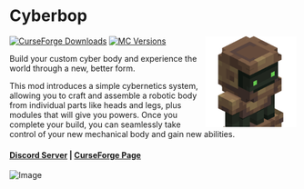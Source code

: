 # Cyberbop

<img align="right" width="160" src="src/main/resources/assets/cyberbop/icon.png">

[![CurseForge Downloads](https://cf.way2muchnoise.eu/full_cyberbop_downloads.svg)](https://curseforge.com/minecraft/mc-mods/cyberbop)
[![MC Versions](https://cf.way2muchnoise.eu/versions/cyberbop.svg)](https://curseforge.com/minecraft/mc-mods/cyberbop)

Build your custom cyber body and experience the world through a new, better form.

This mod introduces a simple cybernetics system, allowing you to craft and assemble a robotic body from individual parts like heads and legs, plus modules that will give you powers. Once you complete your build, you can seamlessly take control of your new mechanical body and gain new abilities.
#### [Discord Server](https://discord.gg/DcemWeskeZ) | [CurseForge Page](https://curseforge.com/minecraft/mc-mods/cyberbop)

![Image](https://media.forgecdn.net/attachments/1357/127/2025-10-14_15-18-26-png.png)
